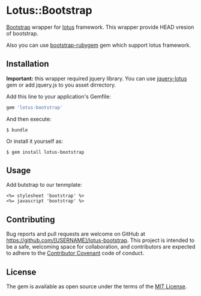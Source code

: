 # Lotus::Bootstrap
[Bootstrap](getbootstrap.com) wrapper for [lotus](lotusrb.org) framework.
This wrapper provide HEAD vresion of bootstrap.

Also you can use [bootstrap-rubygem](https://github.com/twbs/bootstrap-rubygem) gem which support lotus framework.

## Installation
**Important:** this wrapper required jquery library.
You can use [jquery-lotus](https://github.com/Nerian/jquery-lotus) gem or add jquery.js to you asset dirrectory.

Add this line to your application's Gemfile:

``` ruby
gem 'lotus-bootstrap'
```

And then execute:

    $ bundle

Or install it yourself as:

    $ gem install lotus-bootstrap

## Usage
Add butstrap to our tenmplate:

``` erb
<%= stylesheet 'bootstrap' %>
<%= javascript 'bootstrap' %>
```

## Contributing
Bug reports and pull requests are welcome on GitHub at https://github.com/[USERNAME]/lotus-bootstrap. This project is intended to be a safe, welcoming space for collaboration, and contributors are expected to adhere to the [Contributor Covenant](http://contributor-covenant.org) code of conduct.


## License
The gem is available as open source under the terms of the [MIT License](http://opensource.org/licenses/MIT).
